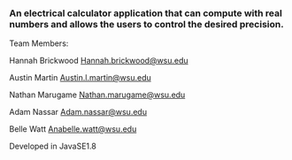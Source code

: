 ### An electrical calculator application that can compute with real numbers and allows the users to control the desired precision.

Team Members:

Hannah Brickwood	Hannah.brickwood@wsu.edu

Austin Martin	    Austin.l.martin@wsu.edu	

Nathan Marugame	    Nathan.marugame@wsu.edu

Adam Nassar	        Adam.nassar@wsu.edu

Belle Watt	        Anabelle.watt@wsu.edu

Developed in JavaSE1.8